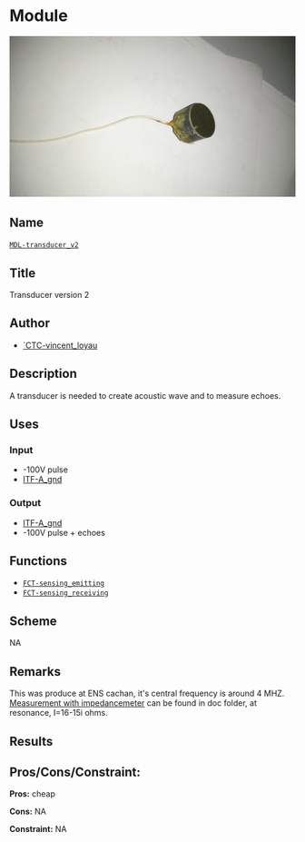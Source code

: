 # Module
![](viewme.png)

## Name
[`MDL-transducer_v2`]()

## Title
Transducer version 2

## Author
* [`CTC-vincent_loyau]()

## Description
A transducer is needed to create acoustic wave and to measure echoes.

## Uses
### Input
* -100V pulse
* [ITF-A_gnd]()

### Output
* [ITF-A_gnd]()
* -100V pulse + echoes

## Functions
* [`FCT-sensing_emitting`]()
* [`FCT-sensing_receiving`]()

## Scheme
NA

## Remarks
This was produce at ENS cachan, it's central frequency is around 4 MHZ. [Measurement with impedancemeter](./doc/impedance.png) can be found in doc folder, at resonance, I=16-15i ohms.

## Results

## Pros/Cons/Constraint:

**Pros:** cheap

**Cons:** NA

**Constraint:** NA
